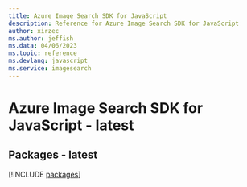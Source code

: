 ```yaml
---
title: Azure Image Search SDK for JavaScript
description: Reference for Azure Image Search SDK for JavaScript
author: xirzec
ms.author: jeffish
ms.data: 04/06/2023
ms.topic: reference
ms.devlang: javascript
ms.service: imagesearch
---
```

# Azure Image Search SDK for JavaScript - latest
## Packages - latest
[!INCLUDE [packages](image-search-index.md)]